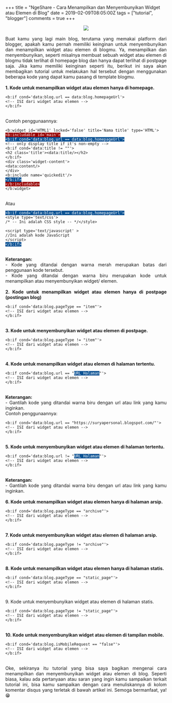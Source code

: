 +++
title = "NgeShare - Cara Menampilkan dan Menyembunyikan Widget atau Elemen di Blog"
date = 2019-02-09T08:05:00Z
tags = ["tutorial", "blogger"]
comments = true
+++

<center><img border="0" data-original-height="600" data-original-width="1200" src="https://4.bp.blogspot.com/-CSo8SG-XlMA/XF4nJMn139I/AAAAAAAATII/wOMzR1vCMF4Vx3cjxv4a13YYRZBN41SIACLcBGAs/s1600/setting.png" /></center><br />
<div style="text-align: justify;">Buat kamu yang lagi main blog, terutama yang memakai platform dari blogger, apakah kamu pernah memiliki keinginan untuk menyembunyikan dan menampilkan widget atau elemen di blogmu. Ya, menampilkan dan menyembunyikan, seperti misalnya membuat sebuah widget atau elemen di blogmu tidak terlihat di homepage blog dan hanya dapat terlihat di postpage saja. Jika kamu memiliki keinginan seperti itu, berikut ini saya akan membagikan tutorial untuk melakukan hal tersebut dengan menggunakan beberapa kode yang dapat kamu pasang di template blogmu.<br /><br />
<b>1. Kode untuk menampilkan widget atau elemen hanya di homepage.</b><br /><pre><code><b:if cond="data:blog.url == data:blog.homepageUrl"></b:if>&lt;b:if cond='data:blog.url == data:blog.homepageUrl'&gt;<br />&lt;!-- ISI dari widget atau elemen --&gt;<br />&lt;/b:if&gt;<br /></code></pre><br />
Contoh penggunaannya:<br />
<pre><code>&lt;b:widget id='HTML1' locked='false' title='Nama title' type='HTML'&gt;<br /><span style="color: white;"><span style="background-color: #990000;">&lt;b:includable id='main'&gt;</span></span><br /><span style="color: white;"><span style="background-color: #0b5394;">&lt;b:if cond='data:blog.url == data:blog.homepageUrl'&gt;</span></span><br />&lt;!-- only display title if it's non-empty --&gt;<br />&lt;b:if cond='data:title != ""'&gt;<br />&lt;h2 class='title'&gt;&lt;data:title/&gt;&lt;/h2&gt;<br />&lt;/b:if&gt;<br />&lt;div class='widget-content'&gt;<br />&lt;data:content/&gt;<br />&lt;/div&gt;<br />&lt;b:include name='quickedit'/&gt;<br /><span style="color: white;"><span style="background-color: #0b5394;">&lt;/b:if&gt;</span></span><br /><span style="color: white;"><span style="background-color: #990000;">&lt;/b:includable&gt;</span></span><br />&lt;/b:widget&gt;<br /></code></pre><br />
Atau<br />
<pre><code><span style="color: white;"><span style="background-color: #0b5394;">&lt;b:if cond='data:blog.url == data:blog.homepageUrl'&gt;</span></span><br />&lt;style type='text/css'&gt;<br />/* -- Ini adalah CSS style -- */&lt;/style&gt;<br /><br />&lt;script type='text/javascript' &gt;<br />//Ini adalah kode JavaScript<br />&lt;/script&gt;<br /><span style="color: white;"><span style="background-color: #0b5394;">&lt;/b:if&gt;</span></span><br /></code></pre><br />
<b>Keterangan:</b><br />
- Kode yang ditandai dengan warna merah merupakan batas dari penggunaan kode tersebut.<br />
- Kode yang ditandai dengan warna biru merupakan kode untuk menampilkan atau menyembunyikan widget/ elemen.<br /><br />
<b>2. Kode untuk menampilkan widget atau elemen hanya di postpage (postingan blog)</b><code><b:if cond="data:blog.pageType == &quot;item&quot;"> </b:if></code><br />
<pre><code>&lt;b:if cond='data:blog.pageType == "item"'&gt;<br />&lt;!-- ISI dari widget atau elemen --&gt;<br />&lt;/b:if&gt;<br /></code></pre><br />
<b>3. Kode untuk menyembunyikan widget atau elemen di postpage.</b><br />
<pre><code><b:if cond="data:blog.pageType != &quot;item&quot;"></b:if>&lt;b:if cond='data:blog.pageType != "item"'&gt;<br />&lt;!-- ISI dari widget atau elemen --&gt;<br />&lt;/b:if&gt;<br /></code></pre><br />
<b>4. Kode untuk menampilkan widget atau elemen di halaman tertentu.</b><code><b:if cond="data:blog.url == &quot;URL Halaman&quot;"> </b:if></code><br />
<pre><code>&lt;b:if cond='data:blog.url == "<span style="color: white;"><span style="background-color: #0b5394;">URL Halaman</span></span>"'&gt;<br />&lt;!-- ISI dari widget atau elemen --&gt;<br />&lt;/b:if&gt;<br /></code></pre><br />
<b>Keterangan:</b><br />
- Gantilah kode yang ditandai warna biru dengan url atau link yang kamu inginkan.<br />
Contoh penggunaannya:<code><b:if cond="data:blog.url == &quot;URL Halaman&quot;"> </b:if></code><br />
<pre><code><b:if cond="data:blog.url == &quot;URL Halaman&quot;"><!-- ISI dari widget atau elemen --></b:if>&lt;b:if cond='data:blog.url == "https://suryapersonal.blogspot.com/"'&gt;<br />&lt;!-- ISI dari widget atau elemen --&gt;<br />&lt;/b:if&gt;<br /></code></pre><br />
<b>5. Kode untuk menyembunyikan widget atau elemen di halaman tertentu.</b><code><b:if cond="data:blog.url != &quot;URL Halaman&quot;"> </b:if></code><br />
<pre><code>&lt;b:if cond='data:blog.url != "<span style="color: white;"><span style="background-color: #0b5394;">URL Halaman</span></span>"'&gt;<br />&lt;!-- ISI dari widget atau elemen --&gt;<br />&lt;/b:if&gt;<br /></code></pre><br />
<b>Keterangan:</b><br />
- Gantilah kode yang ditandai warna biru dengan url atau link yang kamu inginkan.<br /><br />
<b>6. Kode untuk menampilkan widget atau elemen hanya di halaman arsip.</b><code><b:if cond="data:blog.pageType == &quot;archive&quot;"> </b:if></code><br /><pre><code>&lt;b:if cond='data:blog.pageType == "archive"'&gt;<br />&lt;!-- ISI dari widget atau elemen --&gt;<br />&lt;/b:if&gt;<br /></code></pre><br />
<b>7. Kode untuk menyembunyikan widget atau elemen di halaman arsip.</b><code><b:if cond="data:blog.pageType != &quot;archive&quot;"> </b:if></code><br /><pre><code>&lt;b:if cond='data:blog.pageType != "archive"'&gt;<br />&lt;!-- ISI dari widget atau elemen --&gt;<br />&lt;/b:if&gt;<br /></code></pre><br />
<b>8. Kode untuk menampilkan widget atau elemen hanya di halaman statis.</b><code><b:if cond="data:blog.pageType == &quot;static_page&quot;"> </b:if></code><br /><pre><code><b:if cond="data:blog.pageType == &quot;static_page&quot;"><!-- ISI dari widget atau elemen --></b:if>&lt;b:if cond='data:blog.pageType == "static_page"'&gt;<br />&lt;!-- ISI dari widget atau elemen --&gt;<br />&lt;/b:if&gt;<br /></code></pre><br />
9. Kode untuk menyembunyikan widget atau elemen di halaman statis. </b><br /><pre><code><b:if cond="data:blog.pageType != &quot;static_page&quot;">&lt;b:if cond='data:blog.pageType != "static_page"'&gt;<br />&lt;!-- ISI dari widget atau elemen --&gt;<br />&lt;/b:if&gt;</b:if><br /></code></pre><br /><b>10. Kode untuk menyembunyikan widget atau elemen di tampilan mobile.</b><br /><pre><code><b:if cond="data:blog.pageType != &quot;static_page&quot;">&lt;b:if cond='data:blog.isMobileRequest == "false"'&gt;<br />&lt;!-- ISI dari widget atau elemen --&gt;<br />&lt;/b:if&gt;</b:if><br /></code></pre><br />Oke, sekiranya itu tutorial yang bisa saya bagikan mengenai cara menampilkan dan menyembunyikan widget atau elemen di blog. Seperti biasa, kalau ada pertanyaan atau saran yang ingin kamu sampaikan terkait tutorial ini, bisa kamu sampaikan dengan cara menuliskannya di kolom komentar disqus yang terletak di bawah artikel ini. Semoga bermanfaat, ya! 😁</div>
